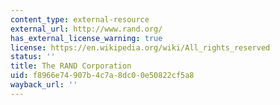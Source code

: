 ```yaml
---
content_type: external-resource
external_url: http://www.rand.org/
has_external_license_warning: true
license: https://en.wikipedia.org/wiki/All_rights_reserved
status: ''
title: The RAND Corporation
uid: f8966e74-907b-4c7a-8dc0-0e50822cf5a8
wayback_url: ''
---
```

